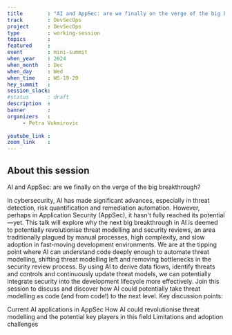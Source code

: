 ```yaml
---
title        : "AI and AppSec: are we finally on the verge of the big breakthrough?"
track        : DevSecOps
project      : DevSecOps
type         : working-session
topics       :
featured     :
event        : mini-summit
when_year    : 2024
when_month   : Dec
when_day     : Wed
when_time    : WS-19-20
hey_summit   : 
session_slack:
#status      : draft
description  :
banner       : 
organizers   :
     - Petra Vukmirovic
     
youtube_link : 
zoom_link    : 
---
```


## About this session

AI and AppSec: are we finally on the verge of the big breakthrough? 

In cybersecurity, AI has made significant advances, especially in threat detection, risk quantification and remediation automation. 
However, perhaps in Application Security (AppSec), it hasn't fully reached its potential—yet. This talk will explore why the next big breakthrough in AI is deemed to potentially revolutionise threat modelling and security reviews, an area traditionally plagued by manual processes, high complexity, and slow adoption in fast-moving development environments.
We are at the tipping point where AI can understand code deeply enough to automate threat modelling, shifting threat modelling left and removing bottlenecks in the security review process. By using AI to derive data flows, identify threats and controls and continuously update threat models, we can potentially integrate security into the development lifecycle more effectively.
Join this session to discuss and discover how AI could potentially take threat modelling as code (and from code!) to the next level.
Key discussion points:

Current AI applications in AppSec
How AI could revolutionise threat modelling and the potential key players in this field
Limitations and adoption challenges


